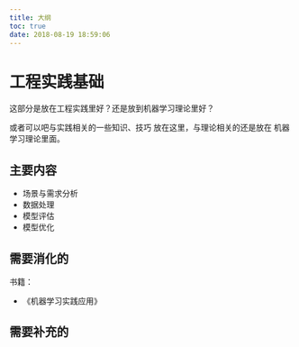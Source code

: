 ```yaml
---
title: 大纲
toc: true
date: 2018-08-19 18:59:06
---
```

# 工程实践基础

这部分是放在工程实践里好？还是放到机器学习理论里好？

或者可以吧与实践相关的一些知识、技巧 放在这里，与理论相关的还是放在 机器学习理论里面。

## 主要内容

- 场景与需求分析
- 数据处理
- 模型评估
- 模型优化


## 需要消化的


书籍：

- 《机器学习实践应用》




## 需要补充的
